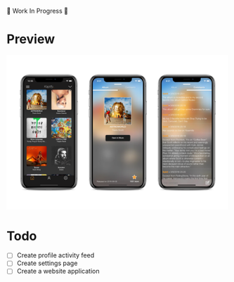 🚧 Work In Progress 🚧

# Preview

![Alt text](iOS_App/Demo_image.png?raw=true "Demo")

# Todo
- [ ] Create profile activity feed
- [ ] Create settings page
- [ ] Create a website application